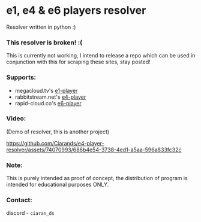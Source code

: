 # e1, e4 & e6 players resolver
Resolver written in python :)

### This resolver is broken! :(
This is currently not working, I intend to release a repo which can be used in conjunction with this for scraping these sites, stay posted!

### Supports:
- megacloud.tv's [e1-player](https://megacloud.tv/js/player/a/prod/e1-player.min.js)
- rabbitstream.net's [e4-player](https://rabbitstream.net/js/player/prod/e4-player.min.js)
- rapid-cloud.co's [e6-player](https://rapid-cloud.co/js/player/prod/e6-player-v2.min.js)

### Video:
(Demo of resolver, this is another project)

https://github.com/Ciarands/e4-player-resolver/assets/74070993/686b4e54-3738-4ed1-a5aa-596a833fc32c

### Note:
This is purely intended as proof of concept, the distribution of program is intended for educational purposes ONLY.

### Contact:
discord - `ciaran_ds`
